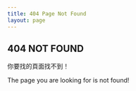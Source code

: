 ```yaml
---
title: 404 Page Not Found
layout: page
---
```


## 404 NOT FOUND

你要找的頁面找不到！

The page you are looking for is not found!


